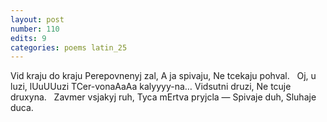 ```yaml
---
layout: post
number: 110
edits: 9
categories: poems latin_25
---
```


Vid kraju do kraju
Perepovnenyj zal, 
A ja spivaju, 
Ne tcekaju pohval. 
 
Oj, u luzi, lUuUUuzi
TCer-vonaAaAa kalyyyy-na…
Vidsutni druzi, 
Ne tcuje druxyna. 
 
Zavmer vsjakyj ruh,
Tyca mErtva pryjcla —
Spivaje duh, 
Sluhaje duca.
